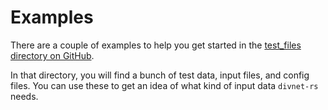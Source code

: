 # Examples

There are a couple of examples to help you get started in the [test_files directory on GitHub](https://github.com/mooreryan/divnet-rs/tree/master/test_files).

In that directory, you will find a bunch of test data, input files, and config files.  You can use these to get an idea of what kind of input data `divnet-rs` needs.
